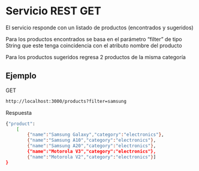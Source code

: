 # Servicio REST GET

El servicio responde con un listado de productos (encontrados y sugeridos)

Para los productos encontrados se basa en el parámetro “filter” de tipo String que
este tenga coincidencia con el atributo nombre del producto

Para los productos sugeridos regresa 2 productos de la misma categoría

## Ejemplo

GET

```bash
http://localhost:3000/products?filter=samsung
```

Respuesta

```bash
{"product":
    [
        {"name":"Samsung Galaxy","category":"electronics"},
        {"name":"Samsung A10","category":"electronics"},
        {"name":"Samsung A20","category":"electronics"},
        {"name":"Motorola V3","category":"electronics"},
        {"name":"Motorola V2","category":"electronics"}]
}
```
